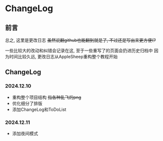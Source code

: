 # ChangeLog

## 前言

总之, 这里是更改日志 <del>虽然说翻github也能翻到就是了, 不过还是写出来更方便(?</del>

一些比较大的改动和纠错会记录在这, 至于一些重写了的页面会扔进历史归档中
因为时间比较久远, 更改日志从AppleSheep重构整个教程开始


## ChangeLog

### 2024.12.10
* 重构整个项目结构 <del>指各种乱飞的png</del>
* 优化细分了排版
* 添加ChangeLog和ToDoList

### 2024.12.11
* 添加夜间模式

